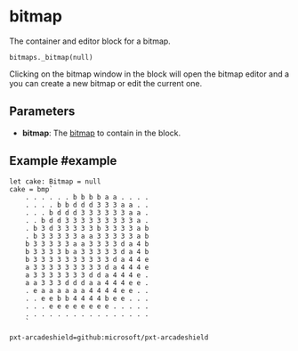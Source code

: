 # bitmap

The container and editor block for a bitmap.

```sig
bitmaps._bitmap(null)
```

Clicking on the bitmap window in the block will open the bitmap editor and a you can create a new bitmap or edit the current one.

## Parameters

* **bitmap**: The [bitmap](/types/bitmap) to contain in the block.

## Example #example


```blocks
let cake: Bitmap = null
cake = bmp`
    . . . . . . b b b b a a . . . . 
    . . . . b b d d d 3 3 3 a a . . 
    . . . b d d d 3 3 3 3 3 3 a a . 
    . . b d d 3 3 3 3 3 3 3 3 3 a . 
    . b 3 d 3 3 3 3 3 b 3 3 3 3 a b 
    . b 3 3 3 3 3 a a 3 3 3 3 3 a b 
    b 3 3 3 3 3 a a 3 3 3 3 d a 4 b 
    b 3 3 3 3 b a 3 3 3 3 3 d a 4 b 
    b 3 3 3 3 3 3 3 3 3 3 d a 4 4 e 
    a 3 3 3 3 3 3 3 3 3 d a 4 4 4 e 
    a 3 3 3 3 3 3 3 d d a 4 4 4 e . 
    a a 3 3 3 d d d a a 4 4 4 e e . 
    . e a a a a a a 4 4 4 4 e e . . 
    . . e e b b 4 4 4 4 b e e . . . 
    . . . e e e e e e e e . . . . . 
    . . . . . . . . . . . . . . . . 
    `
```

```package
pxt-arcadeshield=github:microsoft/pxt-arcadeshield
```
